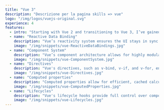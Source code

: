 ```yaml
---
title: "Vue 3"
description: "Descrizione per la pagina skills => vue"
logo: "/img/logos/vuejs-original.svg"
experience: 4
features:
  - intro: "Starting with Vue 2 and transitioning to Vue 3, I’ve gained a deep understanding of Vue.js and its evolving ecosystem. My focus is on building performant, modular applications, leveraging Vue's reactivity and component-based architecture. I ensure seamless user experiences through dynamic data binding, efficient routing, and reusable components. With a strong foundation in integrating Vue with various tech stacks, I develop scalable, maintainable solutions that align with both user and business needs."
  - name: "Reactive Data Binding"
    description: "Vue’s reactivity system ensures the UI stays in sync with underlying data, whether using ref() for primitives or reactive() for complex objects. I leverage this system to create dynamic interfaces that respond instantly to user input without manual DOM manipulation. Understanding the nuances of both methods, I apply them based on the specific data requirements, ensuring efficient, scalable and  maintainable code."
    image: "/img/snippets/vue-ReactiveDataBindings.jpg"
  - name: "Component System"
    description: "Vue’s component architecture allows for highly modular code. I use props for one-way data binding, ensuring proper type validation and $emit to trigger custom events for parent-child communication. I often leverage scoped slots for flexible content distribution and provide/inject when managing deeper component hierarchies. This method ensures components remain decoupled, maintainable, and scalable."
    image: "/img/snippets/vue-ComponentSystem.jpg"
  - name: "Directives"
    description: "Vue's directives, such as v-bind, v-if, and v-for, enable efficient DOM manipulation without manual updates. I use v-bind to handle dynamic attributes and v-if for optimizing conditional rendering by minimizing unnecessary re-renders. For large data sets, v-for is key in handling efficient rendering of lists. Additionally, I've developed custom directives to encapsulate complex DOM interactions, enhancing code reusability and clarity."
    image: "/img/snippets/vue-Directives.jpg"
  - name: "Computed properties"
    description: "Computed properties allow for efficient, cached calculations based on reactive data. I use computed properties to handle complex logic that depends on reactive state, ensuring the UI updates efficiently without unnecessary recalculations. By using them alongside watchers, I maintain clean and optimized code and enhanced responsiveness."
    image: "/img/snippets/vue-ComputedProperties.jpg"
  - name: "Lifecycles"
    description: "Vue's lifecycle hooks provide full control over component behavior during its creation, update, and destruction phases. I frequently use hooks like mounted() to trigger actions after DOM rendering, beforeUpdate() for optimization, and beforeUnmount() for cleanup tasks."
    image: "/img/snippets/vue-Lifecycles.jpg"
---
```


<!-- <h2 class="TestClass SecondTestClass">Vue 3 nad Nuxt</h2>

<p>Starting with Vue 2 and transitioning to Vue 3, I’ve gained a deep understanding of Vue.js and its evolving ecosystem. My focus is on building performant, modular applications, leveraging Vue's **reactivity** and component-based architecture.
<br>
I ensure seamless user experiences through dynamic data binding, efficient routing, and reusable components. With a strong foundation in integrating Vue with various tech stacks, I develop scalable, maintainable solutions that align with both user and business needs.</p>

<h2 id="TestID">Reactive Data Binding</h2>
<p>Vue’s reactivity system ensures the UI stays in sync with underlying data, whether using ref() for primitives or reactive() for complex objects. I leverage this system to create dynamic interfaces that respond instantly to user input without manual DOM manipulation. 

Understanding the nuances of both methods, I apply them based on the specific data requirements, ensuring efficient, scalable and  maintainable code.</p>

Hello [World]{style="color: green;" .custom-class #custom-id}!



<img src="/img/logos/vuejs-original.svg" alt="Vue logo" class=""> -->
